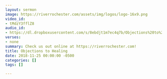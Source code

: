```yaml
---
layout: sermon
image: https://riverrochester.com/assets/img/logos/logo-16x9.png
video_id:
- tMdzY3fflZ8
audio_id:
- https://dl.dropboxusercontent.com/s/8ebdjt1m7ec4q7b/Objections%20to%20Healing.mp3?dl=0
verses:
- none
summary: Check us out online at https://riverrochester.com!
title: Objections to Healing
date: 2018-11-25 00:00:00 -0500
categories: []
tags: []

---
```

